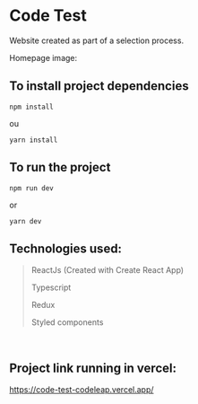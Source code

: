 # Code Test

Website created as part of a selection process.

Homepage image:


## To install project dependencies

```
npm install
```
ou

```
yarn install 
```

## To run the project

```
npm run dev
```
or
```
yarn dev
```

## Technologies used:
> ReactJs (Created with Create React App)
> 
> Typescript
> 
> Redux
> 
> Styled components


<br/>

## Project link running in vercel:

https://code-test-codeleap.vercel.app/
